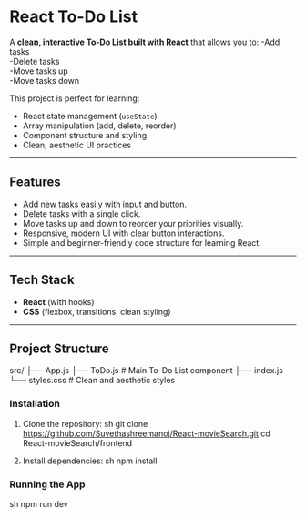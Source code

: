 # React To-Do List

A **clean, interactive To-Do List built with React** that allows you to:
 -Add tasks  
 -Delete tasks  
 -Move tasks up  
 -Move tasks down

This project is perfect for learning:
- React state management (`useState`)
- Array manipulation (add, delete, reorder)
- Component structure and styling
- Clean, aesthetic UI practices

---

## Features

- Add new tasks easily with input and button.
- Delete tasks with a single click.
- Move tasks up and down to reorder your priorities visually.
- Responsive, modern UI with clear button interactions.
- Simple and beginner-friendly code structure for learning React.

---

## Tech Stack

- **React** (with hooks)
- **CSS** (flexbox, transitions, clean styling)

---

## Project Structure

src/
├── App.js
├── ToDo.js # Main To-Do List component
├── index.js
└── styles.css # Clean and aesthetic styles

### Installation

1. Clone the repository:
   sh
   git clone https://github.com/Suvethashreemanoj/React-movieSearch.git
   cd React-movieSearch/frontend

2. Install dependencies:
   sh
   npm install
   

### Running the App
sh
npm run dev

